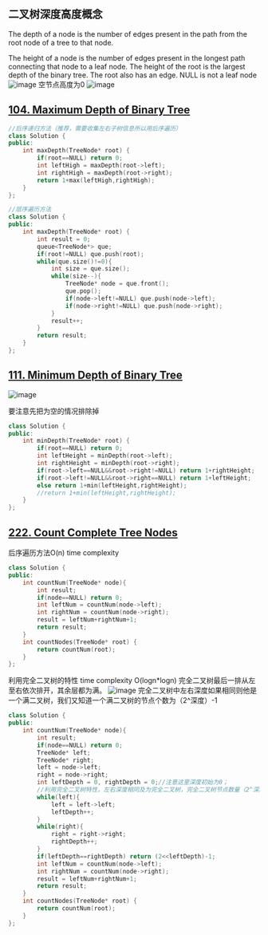 ## 二叉树深度高度概念
The depth of a node is the number of edges present in the path from the root node of a tree to that node.

The height of a node is the number of edges present in the longest path connecting that node to a leaf node.
The height of the root is the largest depth of the binary tree. The root also has an edge. NULL is not a leaf node
![image](https://github.com/YunfanLing/YunfanLing.github.io/assets/102476857/b3a0ffe4-0f77-49c7-9cfb-be2eaf3dca96)
空节点高度为0
![image](https://github.com/YunfanLing/YunfanLing.github.io/assets/102476857/bd643ca0-712b-4a3c-8e69-e6f20ddb7505)

## [104. Maximum Depth of Binary Tree](https://leetcode.cn/problems/maximum-depth-of-binary-tree/description/)

```CPP
//后序递归方法（推荐，需要收集左右子树信息所以用后序遍历）
class Solution {
public:
    int maxDepth(TreeNode* root) {
        if(root==NULL) return 0;
        int leftHigh = maxDepth(root->left);
        int rightHigh = maxDepth(root->right);
        return 1+max(leftHigh,rightHigh);
    }
};
```

```CPP
//层序遍历方法
class Solution {
public:
    int maxDepth(TreeNode* root) {
        int result = 0;
        queue<TreeNode*> que;
        if(root!=NULL) que.push(root);
        while(que.size()!=0){
            int size = que.size();
            while(size--){
                TreeNode* node = que.front();
                que.pop();
                if(node->left!=NULL) que.push(node->left);
                if(node->right!=NULL) que.push(node->right);
            }
            result++;
        }
        return result;
    }
};
```

## [111. Minimum Depth of Binary Tree](https://leetcode.cn/problems/minimum-depth-of-binary-tree/)
![image](https://github.com/YunfanLing/YunfanLing.github.io/assets/102476857/3c178c35-7938-48e9-8065-547ade2e6499)

要注意先把为空的情况排除掉
```CPP
class Solution {
public:
    int minDepth(TreeNode* root) {
        if(root==NULL) return 0;
        int leftHeight = minDepth(root->left);
        int rightHeight = minDepth(root->right);
        if(root->left==NULL&&root->right!=NULL) return 1+rightHeight;
        if(root->left!=NULL&&root->right==NULL) return 1+leftHeight;
        else return 1+min(leftHeight,rightHeight);
        //return 1+min(leftHeight,rightHeight);
    }
};
```

## [222. Count Complete Tree Nodes](https://leetcode.cn/problems/count-complete-tree-nodes/description/)
后序遍历方法O(n) time complexity
```CPP
class Solution {
public:
    int countNum(TreeNode* node){
        int result;
        if(node==NULL) return 0;
        int leftNum = countNum(node->left);
        int rightNum = countNum(node->right);
        result = leftNum+rightNum+1;
        return result;
    }
    int countNodes(TreeNode* root) {
        return countNum(root);
    }
};
```
利用完全二叉树的特性 time complexity O(logn*logn)
完全二叉树最后一排从左至右依次排开，其余层都为满。
![image](https://github.com/YunfanLing/YunfanLing.github.io/assets/102476857/cb40c338-142c-4019-b378-43cdcde1dbb7)
完全二叉树中左右深度如果相同则他是一个满二叉树，我们又知道一个满二叉树的节点个数为（2^深度）-1

```CPP
class Solution {
public:
    int countNum(TreeNode* node){
        int result;
        if(node==NULL) return 0;
        TreeNode* left;
        TreeNode* right;
        left = node->left;
        right = node->right;
        int leftDepth = 0, rightDepth = 0;//注意这里深度初始为0；
        //利用完全二叉树特性，左右深度相同及为完全二叉树，完全二叉树节点数量（2^深度）-1
        while(left){
            left = left->left;
            leftDepth++;
        }
        while(right){
            right = right->right;
            rightDepth++;
        }
        if(leftDepth==rightDepth) return (2<<leftDepth)-1;
        int leftNum = countNum(node->left);
        int rightNum = countNum(node->right);
        result = leftNum+rightNum+1;
        return result;
    }
    int countNodes(TreeNode* root) {
        return countNum(root);
    }
};
```






